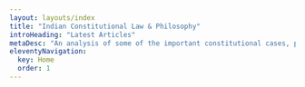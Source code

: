 ```yaml
---
layout: layouts/index
title: "Indian Constitutional Law & Philosophy"
introHeading: "Latest Articles"
metaDesc: "An analysis of some of the important constitutional cases, past and present."
eleventyNavigation:
  key: Home
  order: 1
---
```

